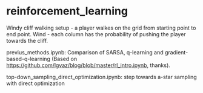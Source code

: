# reinforcement_learning 
Windy cliff walking setup - a player walkes on the grid from starting point to end point. Wind -  each column has the probability of pushing the player towards the cliff.

previus_methods.ipynb: Comparison of SARSA, q-learning and gradient-based-q-learning (Based on https://github.com/lgvaz/blog/blob/master/rl_intro.ipynb, thanks).

top-down_sampling_direct_optimization.ipynb: step towards a-star sampling with direct optimization 

